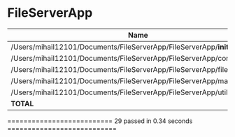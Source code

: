 # FileServerApp

Name                                                                      | Stmts |  Miss | Cover
--------------------------------------------------------------------------|--------|-----|-----
/Users/mihail12101/Documents/FileServerApp/FileServerApp/__init__.py      |     0     | 0 |  100%
/Users/mihail12101/Documents/FileServerApp/FileServerApp/config.py        |     9     | 0  | 100%
/Users/mihail12101/Documents/FileServerApp/FileServerApp/file_service.py  |    33      |0   |100%
/Users/mihail12101/Documents/FileServerApp/FileServerApp/main.py          |    12     | 1  |  92%
/Users/mihail12101/Documents/FileServerApp/FileServerApp/utils.py         |    23    |  0  | 100%
**TOTAL**                                                                     |    77   |   1  |  99%


========================== 29 passed in 0.34 seconds ===========================